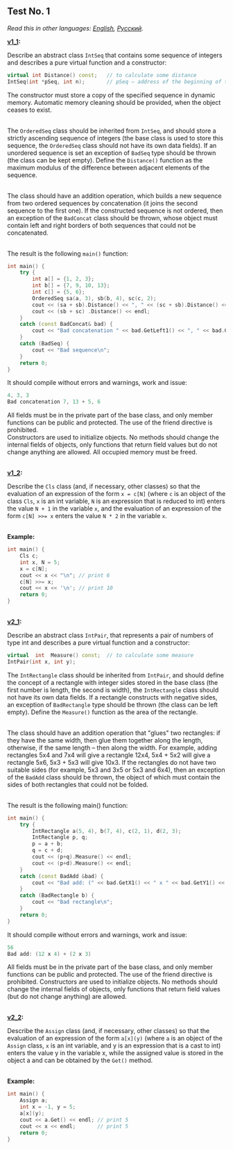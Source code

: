## Test No. 1

*Read this in other languages: [English](README.md), [Русский](README.ru.md).*

<b>[v1_1](./v1_1.cpp):</b><br>

Describe an abstract class `IntSeq` that contains some sequence of integers and describes a pure virtual function and a constructor:

```cpp
virtual int Distance() const;   // to calculate some distance
IntSeq(int *pSeq, int n);       // pSeq – address of the beginning of the sequence, n – its length
```

The constructor must store a copy of the specified sequence in dynamic memory. Automatic memory cleaning should be provided, when the object ceases to exist. <br><br>

The `OrderedSeq` class should be inherited from `IntSeq`, and should store a strictly ascending sequence of integers (the base class is used to store this sequence, the `OrderedSeq` class should not have its own data fields). If an unordered sequence is set an exception of `BadSeq` type should be thrown (the class can be kept empty). Define the `Distance()` function as the maximum modulus of the difference between adjacent elements of the sequence. <br><br>

The class should have an addition operation, which builds a new sequence from two ordered sequences by concatenation (it joins the second sequence to the first one). If the constructed sequence is not ordered, then an exception of the `BadConcat` class should be thrown, whose object must contain left and right borders of both sequences that could not be concatenated. <br><br>

The result is the following `main()` function:

```cpp
int main() {
    try {
        int a[] = {1, 2, 3};
        int b[] = {7, 9, 10, 13};
        int c[] = {5, 6};
        OrderedSeq sa(a, 3), sb(b, 4), sc(c, 2); 
        cout << (sa + sb).Distance() << ", " << (sc + sb).Distance() << ", " << (sa + sc + sb).Distance() << endl; 
        cout << (sb + sc) .Distance() << endl; 
    }
    catch (const BadConcat& bad) {
        cout << "Bad concatenation " << bad.GetLeft1() << ", " << bad.GetRight1() << " + " << bad.GetLeft2() << ", " << bad.GetRight2() << endl; 
    }
    catch (BadSeq) { 
        cout << "Bad sequence\n"; 
    }       
    return 0; 
}
```
It should compile without errors and warnings, work and issue:
```cpp
4, 3, 3
Bad concatenation 7, 13 + 5, 6
```
All fields must be in the private part of the base class, and only member functions can be public and protected. The use of the friend directive is prohibited. <br>
Constructors are used to initialize objects. No methods should change the internal fields of objects, only functions that return field values but do not change anything are allowed. All occupied memory must be freed.

<br> <b> [v1_2](./v1_2.cpp): </b><br>

Describe the `Cls` class (and, if necessary, other classes) so that the evaluation of an expression of the form `x = c[N]` (where `c` is an object of the class `Cls`, `x` is an int variable, `N` is an expression that is reduced to int) enters the value `N + 1` in the variable `x`, and the evaluation of an expression of the form `c[N] >>= x` enters the value `N * 2` in the variable `x`. <br><br>

<b>Example:</b>

```cpp
int main() {
    Cls c;
    int x, N = 5;
    x = c[N];
    cout << x << "\n"; // print 6
    c[N] >>= x;
    cout << x << '\n'; // print 10
    return 0;
}
```

<br> <b> [v2_1](./v2_1.cpp): </b><br>

Describe an abstract class `IntPair`, that represents a pair of numbers of type int and describes a pure virtual function and a constructor:

```cpp
virtual  int  Measure() const;  // to calculate some measure
IntPair(int x, int y);
```

The `IntRectangle` class should be inherited from `IntPair`, and should define the concept of a rectangle with integer sides stored in the base class (the first number is length, the second is width), the `IntRectangle` class should not have its own data fields. If a rectangle constructs with negative sides, an exception of `BadRectangle` type should be thrown (the class can be left empty). Define the `Measure()` function as the area of the rectangle. <br><br>

The class should have an addition operation that "glues" two rectangles: if they have the same width, then glue them together along the length, otherwise, if the same length – then along the width. For example, adding rectangles 5x4 and 7x4 will give a rectangle 12x4, 5x4 + 5x2 will give a rectangle 5x6, 5x3 + 5x3 will give 10x3. If the rectangles do not have two suitable sides (for example, 5x3 and 3x5 or 5x3 and 6x4), then an exception of the `BadAdd` class should be thrown, the object of which must contain the sides of both rectangles that could not be folded. <br><br>

The result is the following main() function:

```cpp
int main() { 
    try {
        IntRectangle a(5, 4), b(7, 4), c(2, 1), d(2, 3);
        IntRectangle p, q;
        p = a + b;
        q = c + d;
        cout << (p+q).Measure() << endl;
        cout << (p+d).Measure() << endl; 
    }
    catch (const BadAdd &bad) {
        cout << "Bad add: (" << bad.GetX1() << " x " << bad.GetY1() << ") + (" << bad.GetX2() << " x " << bad.GetY2() << ")\n";  
    }
    catch (BadRectangle b) { 
        cout << "Bad rectangle\n"; 
    }       
    return 0; 
}
```
It should compile without errors and warnings, work and issue:
```cpp
56
Bad add: (12 x 4) + (2 x 3)
```
All fields must be in the private part of the base class, and only member functions can be public and protected. The use of the friend directive is prohibited. Constructors are used to initialize objects. No methods should change the internal fields of objects, only functions that return field values (but do not change anything) are allowed. <br>

<br> <b> [v2_2](./v2_2.cpp): </b><br>

Describe the `Assign` class (and, if necessary, other classes) so that the evaluation of an expression of the form `a[x](y)` (where `a` is an object of the `Assign` class, `x` is an int variable, and y is an expression that is a cast to int) enters the value y in the variable x, while the assigned value is stored in the object a and can be obtained by the `Get()` method. <br><br>

<b>Example:</b>

```cpp
int main() {
    Assign a;
    int x = -1, y = 5;
    a[x](y);
    cout << a.Get() << endl; // print 5
    cout << x << endl;       // print 5
    return 0;
}
```
